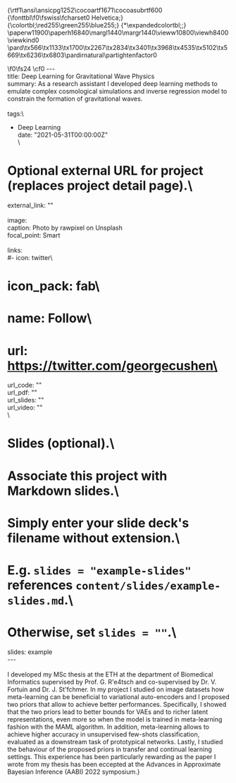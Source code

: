 {\rtf1\ansi\ansicpg1252\cocoartf1671\cocoasubrtf600
{\fonttbl\f0\fswiss\fcharset0 Helvetica;}
{\colortbl;\red255\green255\blue255;}
{\*\expandedcolortbl;;}
\paperw11900\paperh16840\margl1440\margr1440\vieww10800\viewh8400\viewkind0
\pard\tx566\tx1133\tx1700\tx2267\tx2834\tx3401\tx3968\tx4535\tx5102\tx5669\tx6236\tx6803\pardirnatural\partightenfactor0

\f0\fs24 \cf0 ---\
title: Deep Learning for Gravitational Wave Physics\
summary: As a research assistant I developed deep learning methods to emulate complex cosmological simulations and inverse regression model to constrain the formation of gravitational waves.\
\
tags:\
- Deep Learning\
date: "2021-05-31T00:00:00Z"\
\
# Optional external URL for project (replaces project detail page).\
external_link: ""\
\
image:\
  caption: Photo by rawpixel on Unsplash\
  focal_point: Smart\
\
links:\
#- icon: twitter\
#  icon_pack: fab\
#  name: Follow\
#  url: https://twitter.com/georgecushen\
url_code: ""\
url_pdf: ""\
url_slides: ""\
url_video: ""\
\
# Slides (optional).\
#   Associate this project with Markdown slides.\
#   Simply enter your slide deck's filename without extension.\
#   E.g. `slides = "example-slides"` references `content/slides/example-slides.md`.\
#   Otherwise, set `slides = ""`.\
slides: example\
---\
\
I developed my MSc thesis at the ETH at the department of Biomedical Informatics supervised by Prof. G. R\'e4tsch and co-supervised by Dr. V. Fortuin and Dr. J. St\'fchmer. In my project I studied on image datasets how meta-learning can be beneficial to variational auto-encoders and I proposed two priors that allow to achieve better performances. Specifically, I showed that the two priors lead to better bounds for VAEs and to richer latent representations, even more so when the model is trained in meta-learning fashion with the MAML algorithm. In addition, meta-learning allows to\
achieve higher accuracy in unsupervised few-shots classification, evaluated as a downstream task of prototypical networks. Lastly, I studied the behaviour of the proposed priors in transfer and continual learning settings. This experience has been particularly rewarding as the paper I wrote from my thesis has been eccepted at the Advances in Approximate Bayesian Inference (AABI) 2022 symposium.}